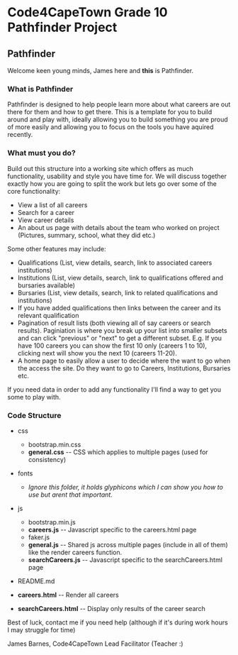 # Code4CapeTown Grade 10 Pathfinder Project

## Pathfinder

Welcome keen young minds, James here and **this** is Pathfinder.

### What is Pathfinder

Pathfinder is designed to help people learn more about what careers are out there for them and how to get there. This is a template for you to build around and play with, ideally allowing you to build something you are proud of more easily and allowing you to focus on the tools you have aquired recently.

### What must you do?

Build out this structure into a working site which offers as much functionality, usability and style you have time for. We will discuss together exactly how you are going to split the work but lets go over some of the core functionality:

- View a list of all careers
- Search for a career
- View career details
- An about us page with details about the team who worked on project (Pictures, summary, school, what they did etc.)

Some other features may include:

- Qualifications (List, view details, search, link to associated careers institutions)
- Institutions (List, view details, search, link to qualifications offered and bursaries available)
- Bursaries (List, view details, search, link to related qualifications and institutions)
- If you have added qualifications then links between the career and its relevant qualification
- Pagination of result lists (both viewing all of say careers or search results). Paginiation is where you break up your list into smaller subsets and can click "previous" or "next" to get a different subset. E.g. If you have 100 careers you can show the first 10 only (careers 1 to 10), clicking next will show you the next 10 (careers 11-20).
- A home page to easily allow a user to decide where the want to go when the access the site. Do they want to go to Careers, Institutions, Bursaries etc.

If you need data in order to add any functionality I'll find a way to get you some to play with.

### Code Structure

- css

  - bootstrap.min.css
  - **general.css** -- CSS which applies to multiple pages (used for consistency)

- fonts

  - _Ignore this folder, it holds glyphicons which I can show you how to use but arent that important._

- js

  - bootstrap.min.js
  - **careers.js** -- Javascript specific to the careers.html page
  - faker.js
  - **general.js** -- Shared js across multiple pages (include in all of them) like the render careers function.
  - **searchCareers.js** -- Javascript specific to the searchCareers.html page

- README.md

- **careers.html** -- Render all careers
- **searchCareers.html** -- Display only results of the career search

Best of luck, contact me if you need help (although if it's during work hours I may struggle for time)

James Barnes, Code4CapeTown Lead Facilitator (Teacher :)
